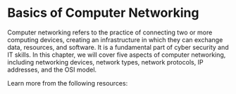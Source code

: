# Basics of Computer Networking

Computer networking refers to the practice of connecting two or more computing devices, creating an infrastructure in which they can exchange data, resources, and software. It is a fundamental part of cyber security and IT skills. In this chapter, we will cover five aspects of computer networking, including networking devices, network types, network protocols, IP addresses, and the OSI model.

Learn more from the following resources:

